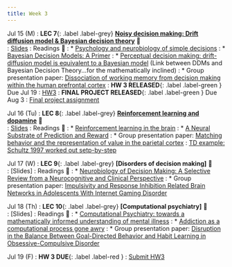 ```yaml
---
title: Week 3 
---
```


Jul 15 (M)
: **LEC 7**{: .label .label-grey} **[Noisy decision making: Drift diffusion model & Bayesian decision theory](https://ucsd.zoom.us/rec/share/GXedO3FmBnxpOe9-KfK3OpPOs6Eo-9OYx4dENlk4SCiecBGKjxFoiGoEunOEXFZt.q1uvvugVZN1y4Ha3)** 🎥  
    : [Slides](https://canvas.ucsd.edu/files/12821371/download?download_frd=1)
: Readings 📖
: * [Psychology and neurobiology of simple decisions](https://canvas.ucsd.edu/files/12817294/download?download_frd=1)
: * [Bayesian Decision Models: A Primer](https://canvas.ucsd.edu/files/12817285/download?download_frd=1)
: * [Perceptual decision making: drift-diffusion model is equivalent to a Bayesian model](https://canvas.ucsd.edu/files/12817288/download?download_frd=1) (Link between DDMs and Bayesian Decision Theory...for the mathematically inclined)
: * Group presentation paper: [Dissociation of working memory from decision making within the human prefrontal cortex](https://canvas.ucsd.edu/files/12810486/download?download_frd=1)
:  **HW 3 RELEASED**{: .label .label-green } Due Jul 19
    : [HW3](https://docs.google.com/document/d/11c4qeD0fr4zaN2vSTOceWgwYz10FORyffznSW02n1-E/edit?usp=sharing)
:  **FINAL PROJECT RELEASED**{: .label .label-green } Due Aug 3
    : [Final project assignment](https://docs.google.com/document/d/1iLSbTZqS0W4K1cwa3Koy4BMfDHT9pQF2AMsbZk2BiKo/edit?usp=sharing)

Jul 16 (Tu)
: **LEC 8**{: .label .label-grey} **[Reinforcement learning and dopamine](https://ucsd.zoom.us/rec/share/CNNerVbcEu8zHSrUq9jdetv0lnKEV7hXBl3p338KljzuTuS8qUYx3Ubi5_f8Fvgj.x80ZNurv6SYQGBN8?startTime=1721174700000)** 🎥  
    : [Slides](https://canvas.ucsd.edu/files/12825337/download?download_frd=1)
: Readings 📖
: * [Reinforcement learning in the brain](https://canvas.ucsd.edu/files/12817289/download?download_frd=1)
: * [A Neural Substrate of Prediction and Reward](https://canvas.ucsd.edu/files/12818324/download?download_frd=1)
: * Group presentation paper: [Matching behavior and the representation of value in the parietal cortex](https://canvas.ucsd.edu/files/12810489/download?download_frd=1)
: [TD example: Schultz 1997 worked out setp-by-step](https://youtu.be/qIjEKWftu0A?si=8TT6z0qMYZYOIo-c&t=1317)

Jul 17 (W)
: **LEC 9**{: .label .label-grey} **[Disorders of decision making]** 🎥  
    : [Slides]
: Readings 📖
: * [Neurobiology of Decision Making: A Selective Review from a Neurocognitive and Clinical Perspective](https://canvas.ucsd.edu/files/12817291/download?download_frd=1)
: * Group presentation paper: [Impulsivity and Response Inhibition Related Brain Networks in Adolescents With Internet Gaming Disorder](https://canvas.ucsd.edu/files/12810487/download?download_frd=1)

Jul 18 (Th)
: **LEC 10**{: .label .label-grey} **[Computational psychiatry]** 🎥  
    : [Slides]
: Readings 📖
: * [Computational Psychiatry: towards a mathematically informed understanding of mental illness](https://canvas.ucsd.edu/files/12817292/download?download_frd=1)
: * [Addiction as a computational process gone awry](https://canvas.ucsd.edu/files/12817296/download?download_frd=1)
: * Group presentation paper: [Disruption in the Balance Between Goal-Directed Behavior and Habit Learning in Obsessive-Compulsive Disorder](https://canvas.ucsd.edu/files/12810488/download?download_frd=1)

Jul 19 (F)
:  **HW 3 DUE**{: .label .label-red }
    : [Submit HW3](https://canvas.ucsd.edu/courses/57867/assignments/820350)
